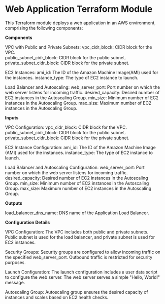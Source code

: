 # Web Application Terraform Module
This Terraform module deploys a web application in an AWS environment, comprising the following components:

**Components**

VPC with Public and Private Subnets:
vpc_cidr_block: CIDR block for the VPC.   
public_subnet_cidr_block: CIDR block for the public subnet.
private_subnet_cidr_block: CIDR block for the private subnet.

EC2 Instances:
ami_id: The ID of the Amazon Machine Image(AMI) used for the instances.
instance_type: The type of EC2 instance to launch.

Load Balancer and Autoscaling:
web_server_port: Port number on which the web server listens for incoming traffic.
desired_capacity: Desired number of EC2 instances in the Autoscaling Group.
min_size: Minimum number of EC2 instances in the Autoscaling Group.
max_size: Maximum number of EC2 instances in the Autoscaling Group.


**Inputs**

VPC Configuration:
vpc_cidr_block: CIDR block for the VPC.
public_subnet_cidr_block: CIDR block for the public subnet.
private_subnet_cidr_block: CIDR block for the private subnet.

EC2 Instance Configuration:
ami_id: The ID of the Amazon Machine Image (AMI) used for the instances.
instance_type: The type of EC2 instance to launch.

Load Balancer and Autoscaling Configuration:
web_server_port: Port number on which the web server listens for incoming traffic.
desired_capacity: Desired number of EC2 instances in the Autoscaling Group.
min_size: Minimum number of EC2 instances in the Autoscaling Group.
max_size: Maximum number of EC2 instances in the Autoscaling Group.

**Outputs**

load_balancer_dns_name: DNS name of the Application Load Balancer.

**Configuration Details**

VPC Configuration:
The VPC includes both public and private subnets.
Public subnet is used for the load balancer, and private subnet is used for EC2 instances.

Security Groups:
Security groups are configured to allow incoming traffic on the specified web_server_port.
Outbound traffic is restricted for security purposes.

Launch Configuration:
The launch configuration includes a user data script to configure the web server.
The web server serves a simple "Hello, World!" message.

Autoscaling Group:
Autoscaling group ensures the desired capacity of instances and scales based on EC2 health checks.
